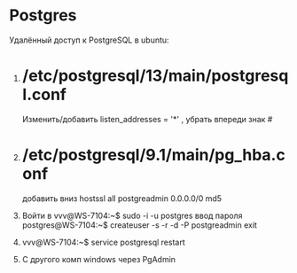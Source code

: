 # Postgres
Удалённый доступ к PostgreSQL
в ubuntu:
1. # /etc/postgresql/13/main/postgresql.conf
    Изменить/добавить listen_addresses = '*' , убрать впереди знак #
2. # /etc/postgresql/9.1/main/pg_hba.conf
    добавить вниз hostssl  all  postgreadmin  0.0.0.0/0  md5
    
3. Войти в 
    vvv@WS-7104:~$ sudo -i -u postgres
    ввод пароля
    postgres@WS-7104:~$ createuser -s -r -d -P postgreadmin
    exit
4. vvv@WS-7104:~$ service postgresql restart
5. С другого комп windows через PgAdmin 

